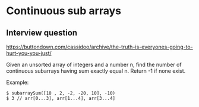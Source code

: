 # Continuous sub arrays

## Interview question

https://buttondown.com/cassidoo/archive/the-truth-is-everyones-going-to-hurt-you-you-just/

Given an unsorted array of integers and a number n, find the number of continuous subarrays having sum exactly equal n. Return -1 if none exist.

Example:

```
$ subarraySum([10 , 2, -2, -20, 10], -10)
$ 3 // arr[0...3], arr[1...4], arr[3...4]
```